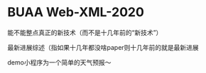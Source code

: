 # BUAA Web-XML-2020



能不能整点真正的新技术（而不是十几年前的“新技术”）



最新进展综述（指如果十几年都没啥paper则十几年前的就是最新进展



demo小程序为一个简单的天气预报～